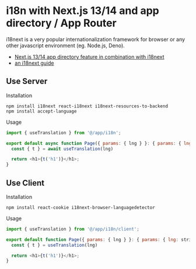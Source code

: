 # i18n with Next.js 13/14 and app directory / App Router

i18next is a very popular internationalization framework for browser or any other javascript environment (eg. Node.js, Deno).

- [Next.js 13/14 app directory feature in combination with i18next](https://github.com/i18next/next-app-dir-i18next-example-ts)
- [an i18next guide](https://locize.com/blog/next-app-dir-i18n/)

## Use Server

Installation

```shell
npm install i18next react-i18next i18next-resources-to-backend
npm install accept-language
```

Usage

```javascript
import { useTranslation } from '@/app/i18n';

export default async function Page({ params: { lng } }: { params: { lng: string } }): JSX.Element {
  const { t } = await useTranslation(lng)

  return <h1>{t('h1')}</h1>;
}
```

## Use Client

Installation

```shell
npm install react-cookie i18next-browser-languagedetector
```

Usage

```javascript
import { useTranslation } from '@/app/i18n/client';

export default function Page({ params: { lng } }: { params: { lng: string } }): JSX.Element {
  const { t } = useTranslation(lng)

  return <h1>{t('h1')}</h1>;
}
```
